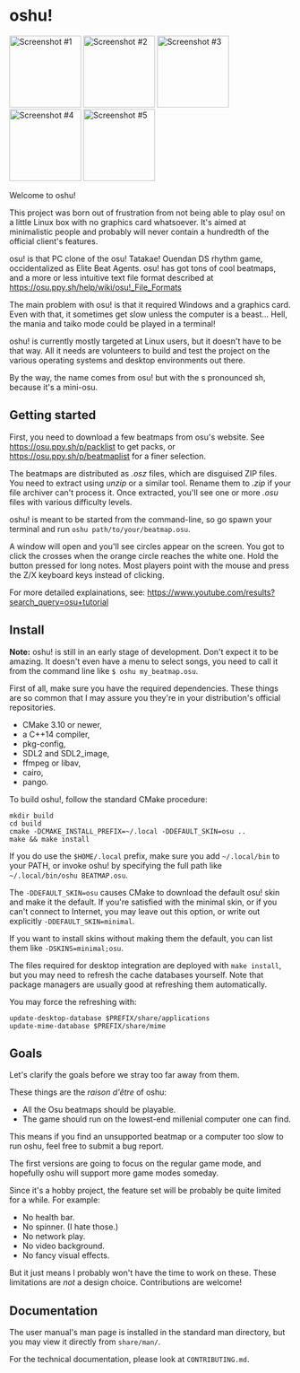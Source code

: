 oshu!
=====

<p>
<a href="https://www.mg0.fr/oshu/screenshots/1.5/96neko%20-%20Aimai%20Elegy.png"><img alt="Screenshot #1" src="https://www.mg0.fr/oshu/screenshots/1.5/96neko%20-%20Aimai%20Elegy.thumb.jpg" height="128px" /></a>
<a href="https://www.mg0.fr/oshu/screenshots/1.5/Feint%20-%20We%20Won't%20Be%20Alone%20(feat.%20Laura%20Brehm).png"><img alt="Screenshot #2" src="https://www.mg0.fr/oshu/screenshots/1.5/Feint%20-%20We%20Won't%20Be%20Alone%20(feat.%20Laura%20Brehm).thumb.jpg" height="128px" /></a>
<a href="https://www.mg0.fr/oshu/screenshots/1.5/Rita%20-%20Life%20goes%20on.png"><img alt="Screenshot #3" src="https://www.mg0.fr/oshu/screenshots/1.5/Rita%20-%20Life%20goes%20on.thumb.jpg" height="128px" /></a>
<a href="https://www.mg0.fr/oshu/screenshots/1.5/TeddyLoid%20feat.%20Bonjour%20Suzuki%20-%20Pipo%20Password.png"><img alt="Screenshot #4" src="https://www.mg0.fr/oshu/screenshots/1.5/TeddyLoid%20feat.%20Bonjour%20Suzuki%20-%20Pipo%20Password.thumb.jpg" height="128px" /></a>
<a href="https://www.mg0.fr/oshu/screenshots/1.5/Mastermind(xi+nora2r)%20-%20Dreadnought.png"><img alt="Screenshot #5" src="https://www.mg0.fr/oshu/screenshots/1.5/Mastermind(xi+nora2r)%20-%20Dreadnought.thumb.jpg" height="128px" /></a>
</p>

Welcome to oshu!

This project was born out of frustration from not being able to play osu! on a
little Linux box with no graphics card whatsoever.  It's aimed at minimalistic
people and probably will never contain a hundredth of the official client's
features.

osu! is that PC clone of the osu! Tatakae! Ouendan DS rhythm game,
occidentalized as Elite Beat Agents. osu! has got tons of cool beatmaps, and a
more or less intuitive text file format described at
https://osu.ppy.sh/help/wiki/osu!_File_Formats

The main problem with osu! is that it required Windows and a graphics card.
Even with that, it sometimes get slow unless the computer is a beast… Hell, the
mania and taiko mode could be played in a terminal!

oshu! is currently mostly targeted at Linux users, but it doesn't have to be
that way. All it needs are volunteers to build and test the project on the
various operating systems and desktop environments out there.

By the way, the name comes from osu! but with the s pronounced sh, because it's
a mini-osu.


Getting started
---------------

First, you need to download a few beatmaps from osu's website.
See https://osu.ppy.sh/p/packlist to get packs, or
https://osu.ppy.sh/p/beatmaplist for a finer selection.

The beatmaps are distributed as *.osz* files, which are disguised ZIP files.
You need to extract using *unzip* or a similar tool. Rename them to *.zip* if
your file archiver can't process it. Once extracted, you'll see one or more
*.osu* files with various difficulty levels.

oshu! is meant to be started from the command-line, so go spawn your terminal
and run `oshu path/to/your/beatmap.osu`.

A window will open and you'll see circles appear on the screen. You got to
click the crosses when the orange circle reaches the white one. Hold the button
pressed for long notes. Most players point with the mouse and press the Z/X
keyboard keys instead of clicking.

For more detailed explainations, see:
https://www.youtube.com/results?search_query=osu+tutorial


Install
-------

**Note:** oshu! is still in an early stage of development. Don't expect it to
be amazing. It doesn't even have a menu to select songs, you need to call it
from the command line like `$ oshu my_beatmap.osu`.

First of all, make sure you have the required dependencies. These things are so
common that I may assure you they're in your distribution's official
repositories.

- CMake 3.10 or newer,
- a C++14 compiler,
- pkg-config,
- SDL2 and SDL2_image,
- ffmpeg or libav,
- cairo,
- pango.

To build oshu!, follow the standard CMake procedure:

	mkdir build
	cd build
	cmake -DCMAKE_INSTALL_PREFIX=~/.local -DDEFAULT_SKIN=osu ..
	make && make install

If you do use the `$HOME/.local` prefix, make sure you add `~/.local/bin` to
your PATH, or invoke oshu! by specifying the full path like
`~/.local/bin/oshu BEATMAP.osu`.

The `-DDEFAULT_SKIN=osu` causes CMake to download the default osu! skin and
make it the default. If you're satisfied with the minimal skin, or if you can't
connect to Internet, you may leave out this option, or write out explicitly
`-DDEFAULT_SKIN=minimal`.

If you want to install skins without making them the default, you can list them
like `-DSKINS=minimal;osu`.

The files required for desktop integration are deployed with `make install`,
but you may need to refresh the cache databases yourself. Note that package
managers are usually good at refreshing them automatically.

You may force the refreshing with:

	update-desktop-database $PREFIX/share/applications
	update-mime-database $PREFIX/share/mime


Goals
-----

Let's clarify the goals before we stray too far away from them.

These things are the *raison d'être* of oshu:

- All the Osu beatmaps should be playable.
- The game should run on the lowest-end millenial computer one can find.

This means if you find an unsupported beatmap or a computer too slow to run
oshu, feel free to submit a bug report.

The first versions are going to focus on the regular game mode, and hopefully
oshu will support more game modes someday.

Since it's a hobby project, the feature set will be probably be quite limited
for a while. For example:

- No health bar.
- No spinner. (I hate those.)
- No network play.
- No video background.
- No fancy visual effects.

But it just means I probably won't have the time to work on these. These
limitations are *not* a design choice. Contributions are welcome!


Documentation
-------------

The user manual's man page is installed in the standard man directory, but you
may view it directly from `share/man/`.

For the technical documentation, please look at `CONTRIBUTING.md`.
